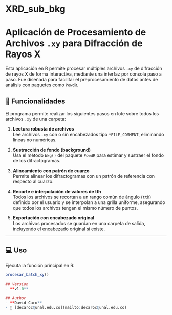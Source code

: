 # XRD_sub_bkg

# Aplicación de Procesamiento de Archivos `.xy` para Difracción de Rayos X

Esta aplicación en R permite procesar múltiples archivos `.xy` de difracción de rayos X de forma interactiva, mediante una interfaz por consola paso a paso. Fue diseñada para facilitar el preprocesamiento de datos antes de análisis con paquetes como `PowdR`.

## 🚀 Funcionalidades

El programa permite realizar los siguientes pasos en lote sobre todos los archivos `.xy` de una carpeta:

1. **Lectura robusta de archivos**  
   Lee archivos `.xy` con o sin encabezados tipo `*FILE_COMMENT`, eliminando líneas no numéricas.

2. **Sustracción de fondo (background)**  
   Usa el método `bkg()` del paquete `PowdR` para estimar y sustraer el fondo de los difractogramas.

3. **Alineamiento con patrón de cuarzo**  
   Permite alinear los difractogramas con un patrón de referencia con respecto al cuarzo.

4. **Recorte e interpolación de valores de tth**  
   Todos los archivos se recortan a un rango común de ángulo (`tth`) definido por el usuario y se interpolan a una grilla uniforme, asegurando que todos los archivos tengan el mismo número de puntos.

5. **Exportación con encabezado original**  
   Los archivos procesados se guardan en una carpeta de salida, incluyendo el encabezado original si existe.

---

## 💻 Uso

Ejecuta la función principal en R:

```r
procesar_batch_xy()

## Version
- **v1.0**

## Author
- **David Caro**  
- 📧 [decaroc@unal.edu.co](mailto:decaroc@unal.edu.co)

